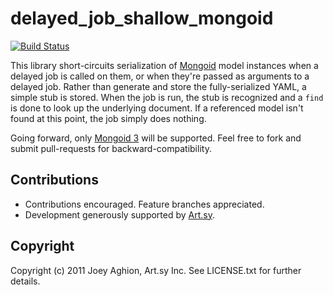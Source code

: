 delayed_job_shallow_mongoid
===========================

[![Build Status](https://secure.travis-ci.org/joeyAghion/delayed_job_shallow_mongoid.png?branch=master)](http://travis-ci.org/joeyAghion/delayed_job_shallow_mongoid)

This library short-circuits serialization of [Mongoid](http://mongoid.org) model instances when a delayed job is called on them, or when they're passed as arguments to a delayed job. Rather than generate and store the fully-serialized YAML, a simple stub is stored. When the job is run, the stub is recognized and a `find` is done to look up the underlying document. If a referenced model isn't found at this point, the job simply does nothing.

Going forward, only [Mongoid 3](http://mongoid.org) will be supported. Feel free to fork and submit pull-requests for backward-compatibility.

Contributions
-------------

* Contributions encouraged. Feature branches appreciated.
* Development generously supported by [Art.sy](http://art.sy).

Copyright
---------

Copyright (c) 2011 Joey Aghion, Art.sy Inc. See LICENSE.txt for further details.
